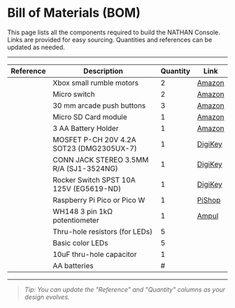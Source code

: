 # Bill of Materials (BOM)

This page lists all the components required to build the NATHAN Console.  
Links are provided for easy sourcing. Quantities and references can be updated as needed.

---

| Reference | Description                                 | Quantity | Link                                                                                                         |
|-----------|---------------------------------------------|----------|--------------------------------------------------------------------------------------------------------------|
|           | Xbox small rumble motors                    | 2        | [Amazon](https://www.amazon.ca/Vibration-Replacement-Compatible-Controllers-Vibrating/dp/B0BQWQ24S7/ref=sr_1_1?crid=3DN12QL6H5BB4&dib=eyJ2IjoiMSJ9.jveIy6AwYs10EhW4Tgh2RQ.1K2A2kqKtMHA8mHZcSoH--vpEqa7O3kOveOm19DuT0Q&dib_tag=se&keywords=xbox+rumble+motors+small&qid=1750611613&s=videogames&sprefix=xbox+rumble+motors+small%2Cvideogames%2C94&sr=1-1) |
|           | Micro switch                                | 2        | [Amazon](https://www.amazon.ca/Switch-Sensitive-Switches-KW11-3Z-1-Million/dp/B0C3DC2NCN)                    |
|           | 30 mm arcade push buttons                   | 3        | [Amazon](https://www.amazon.ca/dp/B0CJQJD2N4?ref=ppx_yo2ov_dt_b_fed_asin_title)                              |
|           | Micro SD Card module                        | 1        | [Amazon](https://www.amazon.ca/dp/B01JYNEX56?ref=ppx_yo2ov_dt_b_fed_asin_title)                              |
|           | 3 AA Battery Holder                         | 1        | [Amazon](https://www.amazon.ca/dp/B079KTLMFW?ref=ppx_yo2ov_dt_b_fed_asin_title)                              |
|           | MOSFET P-CH 20V 4.2A SOT23 (DMG2305UX-7)    | 1        | [DigiKey](https://www.digikey.ca/en/products/detail/diodes-incorporated/DMG2305UX-7/4340667?_gl=1*l3n70g*_up*MQ..&gclid=f0e2975a6ea6177c6b0aff02580bd62d&gclsrc=3p.ds) |
|           | CONN JACK STEREO 3.5MM R/A (SJ1-3524NG)     | 1        | [DigiKey](https://www.digikey.ca/en/products/detail/same-sky-formerly-cui-devices/SJ1-3524NG/738691?_gl=1*l3n70g*_up*MQ..&gclid=f0e2975a6ea6177c6b0aff02580bd62d&gclsrc=3p.ds) |
|           | Rocker Switch SPST 10A 125V (EG5619-ND)     | 1        | [DigiKey](https://www.digikey.ca/en/products/detail/e-switch/RA1113112R/3778055)                             |
|           | Raspberry Pi Pico or Pico W                 | 1        | [PiShop](https://www.pishop.ca/product/raspberry-pi-pico-w/?searchid=0&search_query=raspberry+pi+pico)       |
|           | WH148 3 pin 1kΩ potentiometer               | 1        | [Ampul](https://ampul.eu/fr/potentiometres/4601-potentiometre-wh148-3-broches)                               |
|           | Thru-hole resistors (for LEDs)              | 5        |                                                                                                              |
|           | Basic color LEDs                            | 5        |                                                                                                              |
|           | 10uF thru-hole capacitor                    | 1        |                                                                                                              |
|           | AA batteries                                | #        |                                                                                                              |

---

> _Tip: You can update the "Reference" and "Quantity" columns as your design evolves._